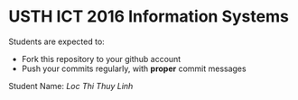 USTH ICT 2016 Information Systems
=====================================

Students are expected to:
* Fork this repository to your github account
* Push your commits regularly, with **proper** commit messages

Student Name: *Loc Thi Thuy Linh*
